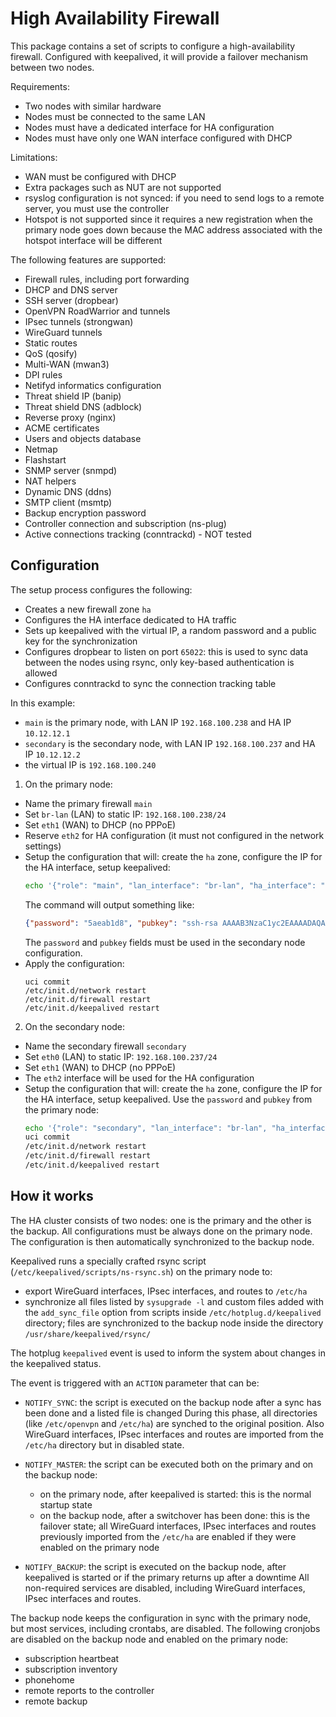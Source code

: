 # High Availability Firewall

This package contains a set of scripts to configure a high-availability firewall.
Configured with keepalived, it will provide a failover mechanism between two nodes.

Requirements:

- Two nodes with similar hardware
- Nodes must be connected to the same LAN
- Nodes must have a dedicated interface for HA configuration
- Nodes must have only one WAN interface configured with DHCP

Limitations:

- WAN must be configured with DHCP
- Extra packages such as NUT are not supported
- rsyslog configuration is not synced: if you need to send logs to a remote server, you must use the controller
- Hotspot is not supported since it requires a new registration when the primary node goes down because the MAC address associated with the hotspot interface will be different

The following features are supported:

- Firewall rules, including port forwarding
- DHCP and DNS server
- SSH server (dropbear)
- OpenVPN RoadWarrior and tunnels
- IPsec tunnels (strongwan)
- WireGuard tunnels
- Static routes
- QoS (qosify)
- Multi-WAN (mwan3)
- DPI rules
- Netifyd informatics configuration
- Threat shield IP (banip)
- Threat shield DNS (adblock)
- Reverse proxy (nginx)
- ACME certificates
- Users and objects database
- Netmap
- Flashstart
- SNMP server (snmpd)
- NAT helpers
- Dynamic DNS (ddns)
- SMTP client (msmtp)
- Backup encryption password
- Controller connection and subscription (ns-plug)
- Active connections tracking (conntrackd) - NOT tested

## Configuration

The setup process configures the following:
- Creates a new firewall zone `ha`
- Configures the HA interface dedicated to HA traffic
- Sets up keepalived with the virtual IP, a random password and a public key for the synchronization
- Configures dropbear to listen on port `65022`: this is used to sync data between the nodes using rsync, only
  key-based authentication is allowed
- Configures conntrackd to sync the connection tracking table

In this example:
- `main` is the primary node, with LAN IP `192.168.100.238` and HA IP `10.12.12.1`
- `secondary` is the secondary node, with LAN IP `192.168.100.237` and HA IP `10.12.12.2`
- the virtual IP is `192.168.100.240`

1. On the primary node:
  - Name the primary firewall `main`
  - Set `br-lan` (LAN) to static IP: `192.168.100.238/24`
  - Set `eth1` (WAN) to DHCP (no PPPoE)
  - Reserve `eth2` for HA configuration (it must not configured in the network settings)
  - Setup the configuration that will: create the `ha` zone, configure the IP for the HA interface, setup keepalived:
    ```sh
    echo '{"role": "main", "lan_interface": "br-lan", "ha_interface": "eth2", "virtual_ip": "192.168.100.240", "ha_main_ipaddress": "10.12.12.1", "ha_secondary_ipaddress": "10.12.12.2"}' | /usr/libexec/rpcd/ns.ha call setup
    ```
    The command will output something like:
    ```json
    {"password": "5aeab1d8", "pubkey": "ssh-rsa AAAAB3NzaC1yc2EAAAADAQABAAABAQDF7MYY8vfgE/JgJT8mOejwIhB4UYKS4g/QSA7fwntCbN0LQ3nTA6LO3AzqhUCHd6LBS5P9aefTqDcG+cJQiGbXReqX1z4trQGs7QkBLbjlXb2Vock17UIGbm5ao8jyPsD4ADNdMF8p0S2xDvnfsOh7MXLy5N7QZGp1G3ISB6JVw0mdCn3GXYg1X9XB7Pqu0OJm7+n2SJvA1KXn9fKUDX92U1fGQcid05C3yRBS5QXB7VAAP55KKYp4RmQMCOcJDhDoHGB6Ia/fTxfhnLdXJcAHU2MTtyaEY7NWoPjKZ3769GIu4KLLDPB8aH9emg23Mej+eiMRIg0vFXsaJWVPuZzj root@primary"}
    ```
    The `password` and `pubkey` fields must be used in the secondary node configuration.
  - Apply the configuration:
    ```
    uci commit
    /etc/init.d/network restart
    /etc/init.d/firewall restart
    /etc/init.d/keepalived restart
    ```

2. On the secondary node:
  - Name the secondary firewall `secondary`
  - Set `eth0` (LAN) to static IP: `192.168.100.237/24`
  - Set `eth1` (WAN) to DHCP (no PPPoE)
  - The `eth2` interface will be used for the HA configuration
  - Setup the configuration that will: create the `ha` zone, configure the IP for the HA interface, setup keepalived. Use the `password` and `pubkey` from the primary node:
    ```sh
    echo '{"role": "secondary", "lan_interface": "br-lan", "ha_interface": "eth2", "virtual_ip": "192.168.100.240", "ha_main_ipaddress": "10.12.12.1", "ha_secondary_ipaddress": "10.12.12.2", "password": "5aeab1d8", "pubkey": "ssh-rsa AAAAB3NzaC1yc2EAAAADAQABAAABAQDF7MYY8vfgE/JgJT8mOejwIhB4UYKS4g/QSA7fwntCbN0LQ3nTA6LO3AzqhUCHd6LBS5P9aefTqDcG+cJQiGbXReqX1z4trQGs7QkBLbjlXb2Vock17UIGbm5ao8jyPsD4ADNdMF8p0S2xDvnfsOh7MXLy5N7QZGp1G3ISB6JVw0mdCn3GXYg1X9XB7Pqu0OJm7+n2SJvA1KXn9fKUDX92U1fGQcid05C3yRBS5QXB7VAAP55KKYp4RmQMCOcJDhDoHGB6Ia/fTxfhnLdXJcAHU2MTtyaEY7NWoPjKZ3769GIu4KLLDPB8aH9emg23Mej+eiMRIg0vFXsaJWVPuZzj root@primary"}' | /usr/libexec/rpcd/ns.ha call setup
    uci commit
    /etc/init.d/network restart
    /etc/init.d/firewall restart
    /etc/init.d/keepalived restart
    ```

## How it works

The HA cluster consists of two nodes: one is the primary and the other is the backup.
All configurations must be always done on the primary node.
The configuration is then automatically synchronized to the backup node.

Keepalived runs a specially crafted rsync script (`/etc/keepalived/scripts/ns-rsync.sh`) on the primary node to:
- export WireGuard interfaces, IPsec interfaces, and routes to `/etc/ha`
- synchronize all files listed by `sysupgrade -l` and custom files added with the `add_sync_file` option from scripts inside `/etc/hotplug.d/keepalived` directory;
  files are synchronized to the backup node inside the directory `/usr/share/keepalived/rsync/`

The hotplug `keepalived` event is used to inform the system about changes in the keepalived status.

The event is triggered with an `ACTION` parameter that can be:

- `NOTIFY_SYNC`: the script is executed on the backup node after a sync has been done and a listed file is changed
  During this phase, all directories (like `/etc/openvpn` and `/etc/ha`) are synched to the original position.
  Also WireGuard interfaces, IPsec interfaces and routes are imported from the `/etc/ha` directory but in disabled state.

- `NOTIFY_MASTER`: the script can be executed both on the primary and on the backup node:
   - on the primary node, after keepalived is started: this is the normal startup state
   - on the backup node, after a switchover has been done: this is the failover state; 
     all WireGuard interfaces, IPsec interfaces and routes previously imported from the `/etc/ha` are enabled if they were enabled on the primary node

- `NOTIFY_BACKUP`: the script is executed on the backup node, after keepalived is started or if the primary returns up after a downtime
  All non-required services are disabled, including WireGuard interfaces, IPsec interfaces and routes.

The backup node keeps the configuration in sync with the primary node, but most services, including crontabs, are disabled.
The following cronjobs are disabled on the backup node and enabled on the primary node:

- subscription heartbeat
- subscription inventory
- phonehome
- remote reports to the controller
- remote backup
